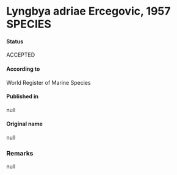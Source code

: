 Lyngbya adriae Ercegovic, 1957 SPECIES
=======

#### Status
ACCEPTED

#### According to
World Register of Marine Species

#### Published in
null

#### Original name
null

### Remarks
null